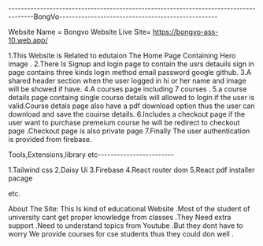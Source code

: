 


--------------------------------------------------------------------------------------BongVo--------------------------------------------------

Website Name = Bongvo
Website Live Site= https://bongvo-ass-10.web.app/




1.This Website is Related to edutaion The Home Page Containing Hero image .
2.There Is Signup and login page to contain the usrs detauils sign in page contains three kinds login method email password google github.
3.A shared header section when the user logged in hi or her name and image will be showed if have.
4.A courses page including 7 courses .
5.a course details page containg single course details  will allowed to login if the user is valid.Course detals page also have a pdf download option thus the user can download and save the couirse details.
6.Includes a checkout page if the user want to purchase premeium course he will be redirect to checkout page .Checkout page is also private page
7.Finally The user authentication is provided from firebase.


Tools,Extensions,library etc------------------------

1.Tailwind css
2.Daisy Ui
3.Firebase
4.React router dom 
5.React pdf installer pacage

etc.



About The Site: This Is kind of educational Website .Most of the student of university cant get proper knowledge from classes .They Need extra support .Need to understand topics
from Youtube .But they dont have to worry We provide courses for cse students thus they could don well .


